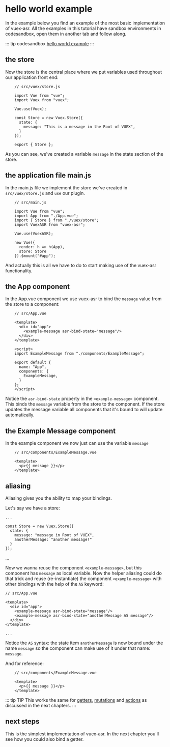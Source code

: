 # hello world example

In the example below you find an example of the most basic implementation of vuex-asr. All the examples in this tutorial have sandbox environments in codesandbox, open them in another tab and follow along.

::: tip codesandbox
[hello world example](https://codesandbox.io/s/manual-hello-world-example-3tx2w)
:::

## the store

Now the store is the central place where we put variables used throughout our application front end:
```js{10}
    // src/vuex/store.js
    
    import Vue from "vue";
    import Vuex from "vuex";
    
    Vue.use(Vuex);
    
    const Store = new Vuex.Store({
      state: {
        message: "This is a message in the Root of VUEX",
      }
    });
    
    export { Store };
```
As you can see, we've created a variable `message` in the state section of the store.

## the application file main.js

In the main.js file we implement the store we've created in `src/vuex/store.js` and `use` our plugin.

```js{5,6,8,12}
    // src/main.js
    
    import Vue from "vue";
    import App from "./App.vue";
    import { Store } from "./vuex/store";
    import VuexASR from "vuex-asr";
    
    Vue.use(VuexASR);
    
    new Vue({
      render: h => h(App),
      store: Store
    }).$mount("#app");
```
And actually this is all we have to do to start making use of the vuex-asr functionality.

## the App component

In the App.vue component we use vuex-asr to bind the `message` value from the store to a component:
```vue{5}
    // src/App.vue
    
    <template>
      <div id="app">
        <example-message asr-bind-state="message"/>
      </div>
    </template>
    
    <script>
    import ExampleMessage from "./components/ExampleMessage";
    
    export default {
      name: "App",
      components: {
        ExampleMessage,
      }
    };
    </script>
```
Notice the `asr-bind-state` property in the `<example-message>` component. This binds the `message` variable from the store to the component. If the store updates the message variable all components that it's bound to will update automatically.

## the Example Message component

In the example component we now just can use the variable `message`
```vue{4}
    // src/components/ExampleMessage.vue
    
    <template>
      <p>{{ message }}</p>
    </template>
```

## aliasing

Aliasing gives you the ability to map your bindings.

Let's say we have a store:
```javascript{6}
...

const Store = new Vuex.Store({
  state: {
    message: "message in Root of VUEX",
    anotherMessage: "another message!"
  }
});
```
...

Now we wanna reuse the component `<example-message>`, but this component has `message` as local variable. Now the helper aliasing could do that trick and reuse (re-instantiate) the component `<example-message>` with other bindings with the help of the `AS` keyword:

```vue{6}
// src/App.vue

<template>
  <div id="app">
    <example-message asr-bind-state="message"/>
    <example-message asr-bind-state="anotherMessage AS message"/>
  </div>
</template>

...  
```
Notice the `AS` syntax: the state item `anotherMessage` is now bound under the name `message` so the component can make use of it under that name: `message`. 

And for reference:

```vue{4}
    // src/components/ExampleMessage.vue
    
    <template>
      <p>{{ message }}</p>
    </template>
```

::: tip TIP
This works the same for [getters](./getters-example.html), [mutations](./mutations.html) and [actions](./actions.html) as discussed in the next chapters.
:::


## next steps

This is the simplest implementation of vuex-asr. In the next chapter you'll see how you could also bind a getter.
